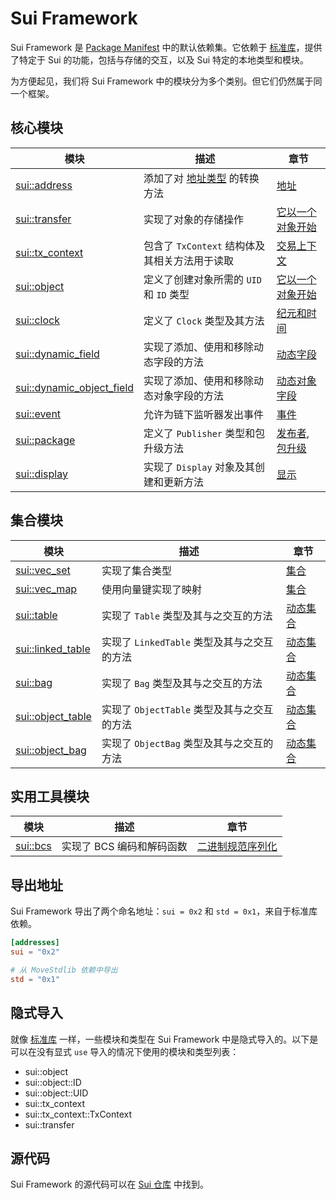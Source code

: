 # Sui Framework

Sui Framework 是 [Package Manifest](./../concepts/manifest.md) 中的默认依赖集。它依赖于 [标准库](./../move-basics/standard-library.md)，提供了特定于 Sui 的功能，包括与存储的交互，以及 Sui 特定的本地类型和模块。

为方便起见，我们将 Sui Framework 中的模块分为多个类别。但它们仍然属于同一个框架。

## 核心模块

<div class="modules-table">

| 模块                                                                                           | 描述                                                                 | 章节                                          |
| ---------------------------------------------------------------------------------------------- | ------------------------------------------------------------------ | --------------------------------------------- |
| [sui::address](https://docs.sui.io/references/framework/sui-framework/address)                   | 添加了对 [地址类型](./../move-basics/address.md) 的转换方法       | [地址](./../move-basics/address.md)            |
| [sui::transfer](https://docs.sui.io/references/framework/sui-framework/transfer)                 | 实现了对象的存储操作                                               | [它以一个对象开始](./../object)                 |
| [sui::tx_context](https://docs.sui.io/references/framework/sui-framework/tx_context)             | 包含了 `TxContext` 结构体及其相关方法用于读取                       | [交易上下文](./transaction-context.md)         |
| [sui::object](https://docs.sui.io/references/framework/sui-framework/object)                     | 定义了创建对象所需的 `UID` 和 `ID` 类型                              | [它以一个对象开始](./../object)                 |
| [sui::clock](https://docs.sui.io/references/framework/sui-framework/clock)                       | 定义了 `Clock` 类型及其方法                                          | [纪元和时间](./epoch-and-time.md)              |
| [sui::dynamic_field](https://docs.sui.io/references/framework/sui-framework/dynamic_field)       | 实现了添加、使用和移除动态字段的方法                                  | [动态字段](./dynamic-fields.md)                |
| [sui::dynamic_object_field](https://docs.sui.io/references/framework/sui-framework/dynamic_object_field) | 实现了添加、使用和移除动态对象字段的方法                         | [动态对象字段](./dynamic-object-fields.md)     |
| [sui::event](https://docs.sui.io/references/framework/sui-framework/event)                       | 允许为链下监听器发出事件                                            | [事件](./events.md)                           |
| [sui::package](https://docs.sui.io/references/framework/sui-framework/package)                   | 定义了 `Publisher` 类型和包升级方法                                   | [发布者](./publisher.md), [包升级](./package-upgrades.md) |
| [sui::display](https://docs.sui.io/references/framework/sui-framework/display)                   | 实现了 `Display` 对象及其创建和更新方法                               | [显示](./display.md)                          |

</div>

## 集合模块

<div class="modules-table">

| 模块                                                                                         | 描述                                                | 章节                                                   |
| -------------------------------------------------------------------------------------------- | --------------------------------------------------- | ------------------------------------------------------ |
| [sui::vec_set](https://docs.sui.io/references/framework/sui-framework/vec_set)                 | 实现了集合类型                                      | [集合](./collections.md)                                |
| [sui::vec_map](https://docs.sui.io/references/framework/sui-framework/vec_map)                 | 使用向量键实现了映射                                  | [集合](./collections.md)                                |
| [sui::table](https://docs.sui.io/references/framework/sui-framework/table)                     | 实现了 `Table` 类型及其与之交互的方法                   | [动态集合](./dynamic-collections.md)                     |
| [sui::linked_table](https://docs.sui.io/references/framework/sui-framework/linked_table)       | 实现了 `LinkedTable` 类型及其与之交互的方法             | [动态集合](./dynamic-collections.md)                     |
| [sui::bag](https://docs.sui.io/references/framework/sui-framework/bag)                         | 实现了 `Bag` 类型及其与之交互的方法                     | [动态集合](./dynamic-collections.md)                     |
| [sui::object_table](https://docs.sui.io/references/framework/sui-framework/object_table)       | 实现了 `ObjectTable` 类型及其与之交互的方法             | [动态集合](./dynamic-collections.md)                     |
| [sui::object_bag](https://docs.sui.io/references/framework/sui-framework/object_bag)           | 实现了 `ObjectBag` 类型及其与之交互的方法               | [动态集合](./dynamic-collections.md)                     |

</div>

## 实用工具模块

<div class="modules-table">

| 模块                                                                                         | 描述                                                        | 章节                                                   |
| -------------------------------------------------------------------------------------------- | ----------------------------------------------------------- | ------------------------------------------------------ |
| [sui::bcs](https://docs.sui.io/references/framework/sui-framework/bcs)                         | 实现了 BCS 编码和解码函数                                     | [二进制规范序列化](./bcs.md)                            |

## 导出地址

Sui Framework 导出了两个命名地址：`sui = 0x2` 和 `std = 0x1`，来自于标准库依赖。

```toml
[addresses]
sui = "0x2"

# 从 MoveStdlib 依赖中导出
std = "0x1"
```

## 隐式导入

就像 [标准库](./../move-basics/standard-library.md#implicit-imports) 一样，一些模块和类型在 Sui Framework 中是隐式导入的。以下是可以在没有显式 `use` 导入的情况下使用的模块和类型列表：

- sui::object
- sui::object::ID
- sui::object::UID
- sui::tx_context
- sui::tx_context::TxContext
- sui::transfer

## 源代码

Sui Framework 的源代码可以在 [Sui 仓库](https://github.com/MystenLabs/sui/tree/main/crates/sui-framework/packages/sui-framework/sources) 中找到。

<!--

模块:

货币:
- sui::pay
- sui::sui
- sui::coin
- sui::token
- sui::balance
- sui::deny_list

商业:
- sui::kiosk
- sui::display
- sui::kiosk_extension
- sui::transfer_policy


- sui::bcs
- sui::hex
- sui::math
- sui::types
- sui::borrow


- sui::authenticator

- sui::priority_queue
- sui::table_vec

- sui::url
- sui::versioned

- sui::prover
- sui::random

- sui::bls12381
- sui::ecdsa_k1
- sui::ecdsa_r1
- sui::ecvrf
- sui::ed25519
(还提及验证器 16 增长)
- sui::group_ops
- sui::hash
- sui::hmac
- sui::poseidon
- sui::zklogin_verified_id
- sui::zklogin_verified_issuer

 -->
